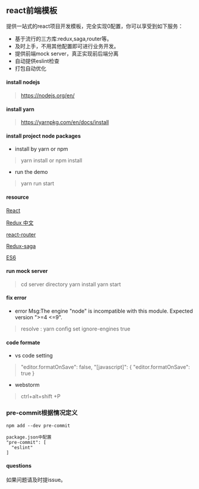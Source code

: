 ## react前端模板

 提供一站式的react项目开发模板，完全实现0配置，你可以享受到如下服务：
 
 - 基于流行的三方库:redux,saga,router等。
 - 及时上手，不用其他配置即可进行业务开发。
 - 提供前端mock server，真正实现前后端分离
 - 自动提供eslint检查
 - 打包自动优化

#### install nodejs
> https://nodejs.org/en/

#### install yarn
> https://yarnpkg.com/en/docs/install

#### install project node packages
* install by yarn or npm 

>  yarn install or npm install 

* run the demo

> yarn run start


#### resource
[React](https://reactjs.org/)

[Redux 中文](http://www.redux.org.cn/)

[react-router](https://github.com/ReactTraining/react-router)

[Redux-saga](https://github.com/redux-saga/redux-saga)


[ES6](http://es6.ruanyifeng.com/)

#### run mock server

> cd server directory
> yarn install
> yarn start

#### fix error

* error Msg:The engine "node" is incompatible with this module. Expected version ">=4 <=9".

> resolve :  yarn config set ignore-engines true

#### code formate
* vs code  setting
> "editor.formatOnSave": false,
    "[javascript]": {
        "editor.formatOnSave": true
    }

*  webstorm    
> ctrl+alt+shift +P

### pre-commit根据情况定义
```
npm add --dev pre-commit

package.json中配置
"pre-commit": [
  "eslint"
]
```

#### questions
如果问题请及时提issue。

